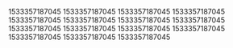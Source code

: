 1533357187045
1533357187045
1533357187045
1533357187045
1533357187045
1533357187045
1533357187045
1533357187045
1533357187045
1533357187045
1533357187045
1533357187045
1533357187045
1533357187045
1533357187045